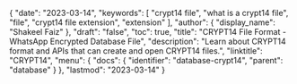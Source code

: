 {
  "date": "2023-03-14",
  "keywords": [
    "crypt14 file",
    "what is a crypt14 file",
    "file",
    "crypt14 file extension",
    "extension"
  ],
  "author": {
    "display_name": "Shakeel Faiz"
  },
  "draft": "false",
  "toc": true,
  "title": "CRYPT14 File Format - WhatsApp Encrypted Database File",
  "description": "Learn about CRYPT14 format and APIs that can create and open CRYPT14 files.",
  "linktitle": "CRYPT14",
  "menu": {
    "docs": {
      "identifier": "database-crypt14",
      "parent": "database"
    }
  },
  "lastmod": "2023-03-14"
}
